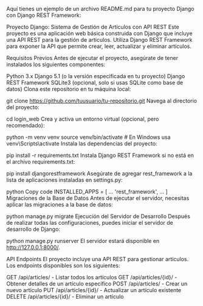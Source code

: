 
Aquí tienes un ejemplo de un archivo README.md para tu proyecto Django con Django REST Framework:

Proyecto Django: Sistema de Gestión de Artículos con API REST
Este proyecto es una aplicación web básica construida con Django que incluye una API REST para la gestión de artículos. Utiliza Django REST Framework para exponer la API que permite crear, leer, actualizar y eliminar artículos.

Requisitos Previos
Antes de ejecutar el proyecto, asegúrate de tener instalados los siguientes componentes:

Python 3.x
Django 5.1 (o la versión especificada en tu proyecto)
Django REST Framework
SQLite3 (opcional, solo si usas SQLite como base de datos)
Clona este repositorio en tu máquina local:


git clone https://github.com/tuusuario/tu-repositorio.git
Navega al directorio del proyecto:


cd login_web
Crea y activa un entorno virtual (opcional, pero recomendado):


python -m venv venv
source venv/bin/activate  # En Windows usa venv\Scripts\activate
Instala las dependencias del proyecto:


pip install -r requirements.txt
Instala Django REST Framework si no está en el archivo requirements.txt:


pip install djangorestframework
Asegúrate de agregar rest_framework a la lista de aplicaciones instaladas en settings.py:

python
Copy code
INSTALLED_APPS = [
    ...
    'rest_framework',
    ...
]
Migraciones de la Base de Datos
Antes de ejecutar el servidor, necesitas aplicar las migraciones a la base de datos:


python manage.py migrate
Ejecución del Servidor de Desarrollo
Después de realizar todas las configuraciones, puedes iniciar el servidor de desarrollo de Django:


python manage.py runserver
El servidor estará disponible en http://127.0.0.1:8000/.

API Endpoints
El proyecto incluye una API REST para gestionar artículos. Los endpoints disponibles son los siguientes:

GET /api/articles/ - Listar todos los artículos
GET /api/articles/{id}/ - Obtener detalles de un artículo específico
POST /api/articles/ - Crear un nuevo artículo
PUT /api/articles/{id}/ - Actualizar un artículo existente
DELETE /api/articles/{id}/ - Eliminar un artículo
